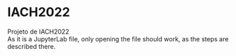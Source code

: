 # IACH2022
Projeto de IACH2022 <br>
As it is a JupyterLab file, only opening the file should work, as the steps are described there.
